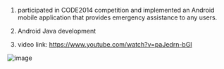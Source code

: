 

1. participated in CODE2014 competition and implemented an Android mobile application that provides emergency assistance to any users.

2. Android Java development

3. video link:
https://www.youtube.com/watch?v=paJedrn-bGI


![image](https://github.com/rok0705/rok0705/assets/5758570/a3e48360-727d-4d97-9560-a766f68c53d5)

